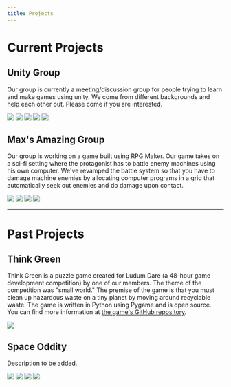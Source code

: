 ```yaml
---
title: Projects
---
```


# Current Projects

## Unity Group

Our group is currently a meeting/discussion group for people trying to learn and
make games using unity. We come from different backgrounds and help each other
out. Please come if you are interested.

<div class="cycle-slideshow">
  <img src="/img/games/unity1.png">
  <img src="/img/games/unity2.png">
  <img src="/img/games/unity3.png">
  <img src="/img/games/unity4.png">
  <img src="/img/games/unity5.png">
</div>

## Max's Amazing Group

Our group is working on a game built using RPG Maker. Our game takes on a sci-fi
setting where the protagonist has to battle enemy machines using his own
computer. We've revamped the battle system so that you have to damage machine
enemies by allocating computer programs in a grid that automatically seek out
enemies and do damage upon contact.

<div class="cycle-slideshow">
  <img src="/img/games/max-rpg1.png">
  <img src="/img/games/max-rpg2.png">
  <img src="/img/games/max-rpg3.png">
  <img src="/img/games/max-rpg4.png">
</div>

---

# Past Projects

## Think Green

Think Green is a puzzle game created for Ludum Dare (a 48-hour game development
competition) by one of our members. The theme of the competition was "small
world." The premise of the game is that you must clean up hazardous waste on a
tiny planet by moving around recyclable waste. The game is written in Python
using Pygame and is open source. You can find more information at
[the game's GitHub repository](https://github.com/kalgynirae/thinking-green).

<img src="/img/games/thinkgreen.png">

## Space Oddity

Description to be added.

<div class="cycle-slideshow">
  <img src="/img/games/spaceoddity-interface.jpg">
  <img src="/img/games/spaceoddity-characters.jpg">
  <img src="/img/games/spaceoddity-weapons.jpg">
  <img src="/img/games/spaceoddity-foodtruck.jpg">
</div>
